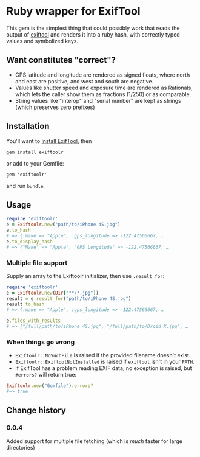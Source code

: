 # Ruby wrapper for ExifTool

This gem is the simplest thing that could possibly work that
reads the output of [exiftool](http://www.sno.phy.queensu.ca/~phil/exiftool)
and renders it into a ruby hash, with correctly typed values and symbolized keys.

## Want constitutes "correct"?

* GPS latitude and longitude are rendered as signed floats,
  where north and east are positive, and west and south are negative.
* Values like shutter speed and exposure time are rendered as Rationals,
  which lets the caller show them as fractions (1/250) or as comparable.
* String values like "interop" and "serial number" are kept as strings
  (which preserves zero prefixes)

## Installation

You'll want to [install ExifTool](http://www.sno.phy.queensu.ca/~phil/exiftool/install.html), then

```
gem install exiftoolr
```

or add to your Gemfile:

```
gem 'exiftoolr'
```

and run ```bundle```.

## Usage

```ruby
require 'exiftoolr'
e = Exiftoolr.new("path/to/iPhone 4S.jpg")
e.to_hash
# => {:make => "Apple", :gps_longitude => -122.47566667, …
e.to_display_hash
# => {"Make" => "Apple", "GPS Longitude" => -122.47566667, …
```

### Multiple file support

Supply an array to the Exiftoolr initializer, then use ```.result_for```:

```ruby
require 'exiftoolr'
e = Exiftoolr.new(Dir["**/*.jpg"])
result = e.result_for("path/to/iPhone 4S.jpg")
result.to_hash
# => {:make => "Apple", :gps_longitude => -122.47566667, …

e.files_with_results
# => ["/full/path/to/iPhone 4S.jpg", "/full/path/to/Droid X.jpg", …
```

### When things go wrong

* ```Exiftoolr::NoSuchFile``` is raised if the provided filename doesn't exist.
* ```Exiftoolr::ExiftoolNotInstalled``` is raised if ```exiftool``` isn't in your ```PATH```.
* If ExifTool has a problem reading EXIF data, no exception is raised, but ```#errors?``` will return true:

```ruby
Exiftoolr.new("Gemfile").errors?
#=> true
```

## Change history

### 0.0.4

Added support for multiple file fetching (which is *much* faster for large directories)
